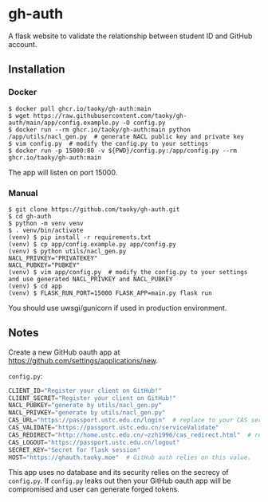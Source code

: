 # gh-auth

A flask website to validate the relationship between student ID and GitHub account.

## Installation

### Docker

```shell
$ docker pull ghcr.io/taoky/gh-auth:main
$ wget https://raw.githubusercontent.com/taoky/gh-auth/main/app/config.example.py -O config.py
$ docker run --rm ghcr.io/taoky/gh-auth:main python /app/utils/nacl_gen.py  # generate NACL public key and private key
$ vim config.py  # modify the config.py to your settings
$ docker run -p 15000:80 -v ${PWD}/config.py:/app/config.py --rm ghcr.io/taoky/gh-auth:main
```

The app will listen on port 15000.

### Manual

```shell
$ git clone https://github.com/taoky/gh-auth.git
$ cd gh-auth
$ python -m venv venv
$ . venv/bin/activate
(venv) $ pip install -r requirements.txt
(venv) $ cp app/config.example.py app/config.py
(venv) $ python utils/nacl_gen.py
NACL_PRIVKEY="PRIVATEKEY"
NACL_PUBKEY="PUBKEY"
(venv) $ vim app/config.py  # modify the config.py to your settings and use generated NACL_PRIVKEY and NACL_PUBKEY
(venv) $ cd app
(venv) $ FLASK_RUN_PORT=15000 FLASK_APP=main.py flask run
```

You should use uwsgi/gunicorn if used in production environment.

## Notes

Create a new GitHub oauth app at <https://github.com/settings/applications/new>.

`config.py`:

```python
CLIENT_ID="Register your client on GitHub!"
CLIENT_SECRET="Register your client on GitHub!"
NACL_PUBKEY="generate by utils/nacl_gen.py"
NACL_PRIVKEY="generate by utils/nacl_gen.py"
CAS_URL="https://passport.ustc.edu.cn/login"  # replace to your CAS server if not applicable.
CAS_VALIDATE="https://passport.ustc.edu.cn/serviceValidate"
CAS_REDIRECT="http://home.ustc.edu.cn/~zzh1996/cas_redirect.html"  # replace to your own redirect page.
CAS_LOGOUT="https://passport.ustc.edu.cn/logout"
SECRET_KEY="Secret for flask session"
HOST="https://ghauth.taoky.moe"  # GitHub auth relies on this value.
```

This app uses no database and its security relies on the secrecy of `config.py`. If `config.py` leaks out then your GitHub oauth app will be compromised and user can generate forged tokens.
